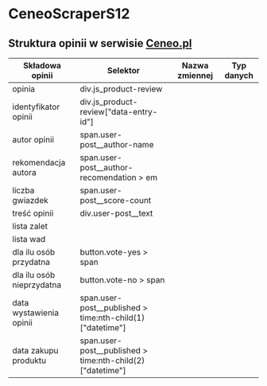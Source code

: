 # CeneoScraperS12

## Struktura opinii w serwisie [Ceneo.pl](https://www.ceneo.pl/)

|Składowa opinii|Selektor|Nazwa zmiennej|Typ danych|
|---------------|--------|--------------|----------|
|opinia|div.js_product-review|||
|identyfikator opinii|div.js_product-review\["data-entry-id"\]|||
|autor opinii|span.user-post__author-name|||
|rekomendacja autora|span.user-post__author-recomendation > em|||
|liczba gwiazdek|span.user-post__score-count|||
|treść opinii|div.user-post__text|||
|lista zalet||||
|lista wad||||
|dla ilu osób przydatna|button.vote-yes > span|||
|dla ilu osób nieprzydatna|button.vote-no > span|||
|data wystawienia opinii|span.user-post__published > time:nth-child(1)\["datetime"\]|||
|data zakupu produktu|span.user-post__published > time:nth-child(2)\["datetime"\]|||